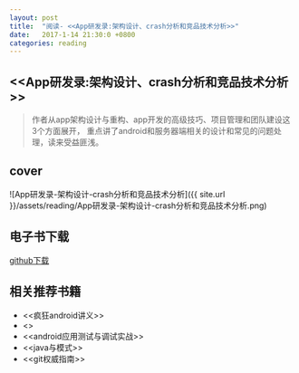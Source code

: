 ```yaml
---
layout: post
title:  "阅读- <<App研发录:架构设计、crash分析和竞品技术分析>>"
date:   2017-1-14 21:30:0 +0800
categories: reading
---
```


## <<App研发录:架构设计、crash分析和竞品技术分析>>  
> 作者从app架构设计与重构、app开发的高级技巧、项目管理和团队建设这3个方面展开，
重点讲了android和服务器端相关的设计和常见的问题处理，读来受益匪浅。  


## cover
![App研发录-架构设计-crash分析和竞品技术分析]({{ site.url }}/assets/reading/App研发录-架构设计-crash分析和竞品技术分析.png)  

## 电子书下载
[github下载](https://github.com/robertzhai/ebooks/blob/master/android/App%E7%A0%94%E5%8F%91%E5%BD%95%EF%BC%9A%E6%9E%B6%E6%9E%84%E8%AE%BE%E8%AE%A1%E3%80%81Crash%E5%88%86%E6%9E%90%E5%92%8C%E7%AB%9E%E5%93%81%E6%8A%80%E6%9C%AF%E5%88%86%E6%9E%90.mobi)

## 相关推荐书籍
* <<疯狂android讲义>>
* <<creating dynamic ui with android fragments>>
* <<android应用测试与调试实战>>
* <<java与模式>>
* <<git权威指南>>